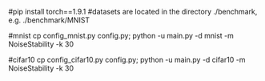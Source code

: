 #pip install torch==1.9.1
#datasets are located in the directory ./benchmark, e.g. ./benchmark/MNIST

#mnist
cp config_mnist.py config.py; python -u main.py -d mnist -m NoiseStability -k 30

#cifar10
cp config_cifar10.py config.py; python -u main.py -d cifar10 -m NoiseStability -k 30
